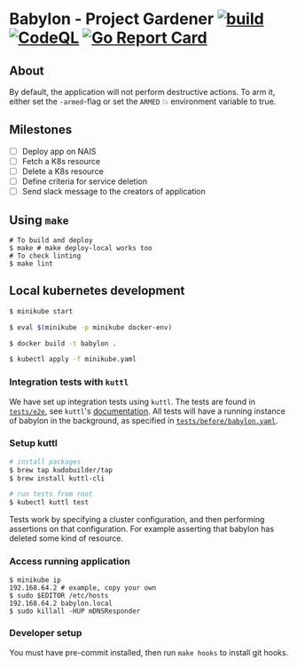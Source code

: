 # Babylon - Project Gardener [![build](https://github.com/nais/babylon/actions/workflows/pipeline.yaml/badge.svg)](https://github.com/nais/babylon/actions/workflows/pipeline.yaml) [![CodeQL](https://github.com/nais/babylon/actions/workflows/codeql.yaml/badge.svg)](https://github.com/nais/babylon/actions/workflows/codeql.yaml) [![Go Report Card](https://goreportcard.com/badge/github.com/nais/babylon)](https://goreportcard.com/report/github.com/nais/babylon)

## About

By default, the application will not perform destructive actions. To arm it, either set the `-armed`-flag 
or set the `ARMED` 💥 environment variable to true. 

## Milestones

- [ ] Deploy app on NAIS
- [ ] Fetch a K8s resource
- [ ] Delete a K8s resource  
- [ ] Define criteria for service deletion
- [ ] Send slack message to the creators of application

## Using `make`

```shell
# To build and deploy
$ make # make deploy-local works too
# To check linting
$ make lint
```

## Local kubernetes development 

```sh 
$ minikube start

$ eval $(minikube -p minikube docker-env)

$ docker build -t babylon .

$ kubectl apply -f minikube.yaml
```

### Integration tests with `kuttl`

We have set up integration tests using `kuttl`. The tests are found in [`tests/e2e`](tests/e2e), 
see `kuttl`'s [documentation](https://kuttl.dev/docs/). All tests will have a running instance of babylon
in the background, as specified in [`tests/before/babylon.yaml`](tests/before/babylon.yaml). 

### Setup kuttl

```sh
# install packages
$ brew tap kudobuilder/tap
$ brew install kuttl-cli

# run tests from root
$ kubectl kuttl test
```

Tests work by specifying a cluster configuration, and then performing assertions on that configuration.
For example asserting that babylon has deleted some kind of resource. 

### Access running application

```shell
$ minikube ip
192.168.64.2 # example, copy your own
$ sudo $EDITOR /etc/hosts
192.168.64.2 babylon.local
$ sudo killall -HUP mDNSResponder
```

### Developer setup

You must have pre-commit installed, then run `make hooks` to install git hooks. 
